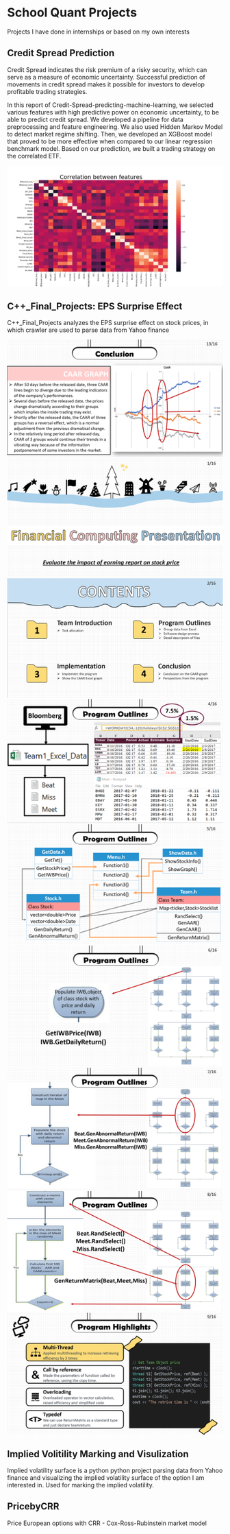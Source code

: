 # School Quant Projects

Projects I have done in internships or based on my own interests

## Credit Spread Prediction

Credit Spread indicates the risk premium of a risky security, which can serve as a measure of economic uncertainty. Successful prediction of movements in credit spread makes it possible for investors to develop profitable trading strategies.

In this report of Credit-Spread-predicting-machine-learning, we selected various features with high predictive power on economic uncertainty, to be able to predict credit spread. We developed a pipeline for data preprocessing and feature engineering. We also used Hidden Markov Model to detect market regime shifting. Then, we developed an XGBoost model that proved to be more effective when compared to our linear regression benchmark model. Based on our prediction, we built a trading strategy on the correlated ETF.

![](corr.png)

## C++_Final_Projects: EPS Surprise Effect
C++_Final_Projects analyzes the EPS surprise effect on stock prices, in which crawler are used to parse data from Yahoo finance

![](C++_Final_Project/C++_Final_Project_by_Team1_1215_SAT/results/p9.png)
![](C++_Final_Project/C++_Final_Project_by_Team1_1215_SAT/results/p1.png)
![](C++_Final_Project/C++_Final_Project_by_Team1_1215_SAT/results/p2.png)
![](C++_Final_Project/C++_Final_Project_by_Team1_1215_SAT/results/p3.png)
![](C++_Final_Project/C++_Final_Project_by_Team1_1215_SAT/results/p4.png)
![](C++_Final_Project/C++_Final_Project_by_Team1_1215_SAT/results/p5.png)
![](C++_Final_Project/C++_Final_Project_by_Team1_1215_SAT/results/p6.png)
![](C++_Final_Project/C++_Final_Project_by_Team1_1215_SAT/results/p7.png)
![](C++_Final_Project/C++_Final_Project_by_Team1_1215_SAT/results/p8.png)

## Implied Volitility Marking and Visulization

Implied volatility surface is a python python project parsing data from Yahoo finance and visualizing the implied volatility surface of the option I am interested in. Used for marking the implied volatility.

## PricebyCRR 

Price European options with CRR - Cox-Ross-Rubinstein market model 
